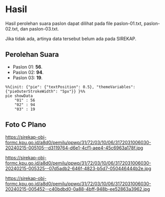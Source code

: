 # Hasil

Hasil perolehan suara paslon dapat dilihat pada file paslon-01.txt, paslon-02.txt, dan paslon-03.txt.

Jika tidak ada, artinya data tersebut belum ada pada SIREKAP.

## Perolehan Suara

 * Paslon 01: **56**.
 * Paslon 02: **94**.
 * Paslon 03: **19**.

```mermaid
%%{init: {"pie": {"textPosition": 0.5}, "themeVariables": {"pieOuterStrokeWidth": "5px"}} }%%
pie showData
    "01" : 56
    "02" : 94
    "03" : 19
```
## Foto C Plano

https://sirekap-obj-formc.kpu.go.id/a8d0/pemilu/ppwp/31/72/03/10/06/3172031006030-20240215-005105--d3119764-d6e1-4cf1-aee4-45c6963a178f.jpg

https://sirekap-obj-formc.kpu.go.id/a8d0/pemilu/ppwp/31/72/03/10/06/3172031006030-20240215-005325--07d5adb2-646f-4823-b5d7-050446444b2e.jpg

https://sirekap-obj-formc.kpu.go.id/a8d0/pemilu/ppwp/31/72/03/10/06/3172031006030-20240215-005452--c40bdbd0-0a88-4bff-948b-ee52863a3962.jpg
